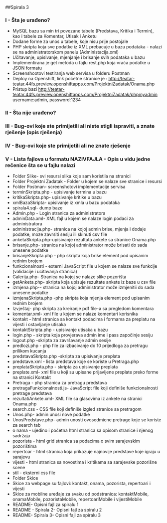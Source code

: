 ##Spirala 3

### I  - Šta je urađeno?
- MySQL bazu sa min tri povezane tabele (Predstava, Kritika i Termin), kao i tabele za Komentar, Utisak i Anketu
- Dodane forme za unos u tabele, koje nisu prije postojale
- PHP skripta koja sve podatke iz XML prebacuje u bazu podataka - nalazi se na administratorskom panelu (Administacija.xml)
- Učitavanje, upisivanje, mjenjanje i brisanje svih podataka u bazu
- Implementirana je get metoda u fajlu rest.php koja vraća podatke u JSON formatu
- Screenshootovi testiranja web servisa u folderu Postman
- Deploy na Openshift, link početne stranice je : http://teatar-teatar.44fs.preview.openshiftapps.com/ProjektniZadatak/Onama.php
- Pristup bazi  http://teatar-teatar.44fs.preview.openshiftapps.com/ProjektniZadatak/phpmyadmin username:admin, password:1234


### II  - Šta nije urađeno?
### III - Bug-ovi koje ste primijetili ali niste stigli ispraviti, a znate rješenje (opis rješenja)
### IV  - Bug-ovi koje ste primijetili ali ne znate rješenje
### V  - Lista fajlova u formatu NAZIVFAJLA - Opis u vidu jedne rečenice šta se u fajlu nalazi

- Folder Slike- svi resursi slika koje sam koristila na stranici
- Folder Projektni Zadatak - Folder u kojem se nalaze sve stranice i resursi
- Folder Postman- screenshotovi implementacije servisa
- terminSkripta.php - upisivanje termina u bazu
- kritikaSkripta.php- upisivanje kritike u bazu
- xmlBazaSkripta- upisivanje iz xmla u bazu podataka
- spirala4.sql- dump baze
- Admin.php - Login stranica za administratora
- adminData.xml- XML fajl u kojem se nalaze login podaci za administratora
- administracija.php- stranica na kojoj admin brise, mjenja i dodaje podatke, moze zavrsiti sesiju ili skinuti csv file
- anketaSkripta.php-upisivanje rezultata ankete sa stranice Onama.php 
- brisanje.php- stranica na kojoj administrator može brisati do sada unesene podatke
- brisanjeSkripta.php - php skripta koja briše element pod upisanim rednim brojem
- funkcionalnosti - externi JavaScript file u kojem se nalaze sve funkcije (validacije i ucitavanja stranica)
- Galerija.php- Stranica na kojoj se nalaze slike pozorišta
- getAnketa.php- skripta koja upisuje rezultate ankete iz baze u csv file
- izmjena.php-- stranica na kojoj administrator može izmjenitii do sada unesene podatke
- izmjenaSkripta.php -php skripta koja mjenja element pod upisanim rednim brojem
- Izvještaj- php skripta za kreiranje pdf file-a sa pregledom komentara
- komentar.xml-  xml file u kojem se nalaze komentari korisnika
- kontakt - html stranica sa kontakt podacima i formama za preplatu na vijesti i ostavljanje utisaka
- kontaktSkripta.php - upisivanje utisaka u bazu
- login.php - skripta koja provjerava admin ime i pass započinje sesiju
- logout.php -skripta za završavanje admin sesije
- predlozi.php - php file za izbacivanje do 10 prijedloga za pretragu prilikom kucanja
- predstavaSkripta.php -skripta za upisivanje preplata 
- predstave.xml - lista predstava koje se koriste u Pretraga.php
- preplataSkripta.php - skripta za upisivanje preplata
- preplate.xml- xml file u koji su upisane prijavljene preplate preko forme na stranici Kontakt
- Pretraga - php stranica za pretragu predstava
- pretragaFunkcionalnosti.js- JavaScript file koji definiše funkcionalnosti pretrage predstava
- rezultatiAnkete.xml- XML file sa glasovima iz ankete na stranici Onama.php
- search.css - CSS file koji definiše izgled stranice sa pretragom
- Unos.php- admin unosi nove podatke
- UnosPredstave.php- admin unosti ovosedmicne pretrage koje se koriste za search tab
- o nama - ujedino i početna html stranica sa opisom stranice i njenog sadržaja
- pozorista -  html grid stranica sa podacima o svim sarajevskim pozorištima
- repertoar - html stranica koja prikazuje najnovije predstave koje igraju u sarajevu
- vijesti - html stranica sa novostima i kritikama sa sarajevske pozorišne scene
- stil - eksterni css file  
- Folder Skice
 - Skice za webpage su fajlovi: kontakt, onama, pozorista, repertoari i vijesti
 - Skice za mobilne uređaje za svaku od podstranica:  kontaktMobile, onamaMobile, pozoristaMobile, repertoariMobile i vijestiMobile
- README- Opisni fajl za spiralu 1
- README - Spirala 2- Opisni fajl za spiralu 2
- README- Spirala 3- Opisni fajl za spiralu 3
  
